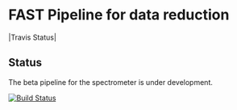 FAST Pipeline for data reduction
======================================

|Travis Status|

Status
------------
The beta pipeline for the spectrometer is under development.
   
[![Build Status](https://travis-ci.org/PennyQ/FAST-scripts.svg?branch=master)](https://travis-ci.org/PennyQ/FAST-scripts)
